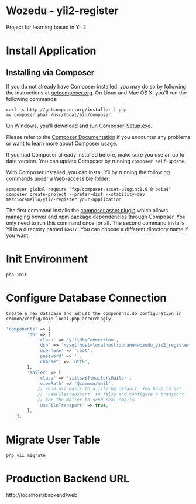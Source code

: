 Wozedu - yii2-register
=============

Project for learning based in Yii 2

Install Application
===================

Installing via Composer <a name="installing-via-composer"></a>
-----------------------

If you do not already have Composer installed, you may do so by following the instructions at
[getcomposer.org](https://getcomposer.org/download/). On Linux and Mac OS X, you'll run the following commands:

    curl -s http://getcomposer.org/installer | php
    mv composer.phar /usr/local/bin/composer

On Windows, you'll download and run [Composer-Setup.exe](https://getcomposer.org/Composer-Setup.exe).

Please refer to the [Composer Documentation](https://getcomposer.org/doc/) if you encounter any
problems or want to learn more about Composer usage.

If you had Composer already installed before, make sure you use an up to date version. You can update Composer
by running `composer self-update`.

With Composer installed, you can install Yii by running the following commands under a Web-accessible folder:

```
composer global require "fxp/composer-asset-plugin:1.0.0-beta4"
composer create-project --prefer-dist --stability=dev marciocamello/yii2-register your-application
```

The first command installs the [composer asset plugin](https://github.com/francoispluchino/composer-asset-plugin/)
which allows managing bower and npm package dependencies through Composer. You only need to run this command
once for all. The second command installs Yii in a directory named `basic`. You can choose a different directory name if you want.

Init Environment
===================

```
php init
```

Configure Database Connection
===================

```
Create a new database and adjust the components.db configuration in common/config/main-local.php accordingly.
```

```php
'components' => [
        'db' => [
            'class' => 'yii\db\Connection',
            'dsn' => 'mysql:host=localhost;dbname=wozedu_yii2_register',
            'username' => 'root',
            'password' => '',
            'charset' => 'utf8',
        ],
        'mailer' => [
            'class' => 'yii\swiftmailer\Mailer',
            'viewPath' => '@common/mail',
            // send all mails to a file by default. You have to set
            // 'useFileTransport' to false and configure a transport
            // for the mailer to send real emails.
            'useFileTransport' => true,
        ],
    ],
```

Migrate User Table
===================

```
php yii migrate
```

Production Backend URL
=====================

http://localhost/backend/web
